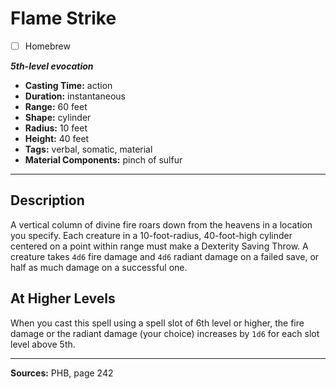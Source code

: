 # Flame Strike
- [ ] Homebrew

***5th-level evocation***
- **Casting Time:** action
- **Duration:** instantaneous
- **Range:** 60 feet
- **Shape:** cylinder
- **Radius:** 10 feet
- **Height:** 40 feet
- **Tags:** verbal, somatic, material
- **Material Components:** pinch of sulfur

---

## Description
A vertical column of divine fire roars down from the heavens in a location you specify.
Each creature in a 10-foot-radius, 40-foot-high cylinder centered on a point within range must make a Dexterity Saving Throw.
A creature takes `4d6` fire damage and `4d6` radiant damage on a failed save, or half as much damage on a successful one.

## At Higher Levels
When you cast this spell using a spell slot of 6th level or higher, the fire damage or the radiant damage (your choice) increases by `1d6` for each slot level above 5th.

---

**Sources:** PHB, page 242
